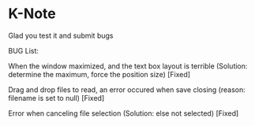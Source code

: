 # K-Note
Glad you test it and submit bugs

BUG List:

When the window maximized, and the text box layout is terrible (Solution: determine the maximum, force the position size) [Fixed]

Drag and drop files to read, an error occured when save closing  (reason: filename is set to null) [Fixed]

Error when canceling file selection (Solution: else not selected) [Fixed]

